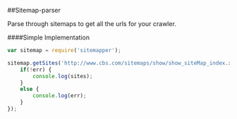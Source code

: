 ##Sitemap-parser

Parse through sitemaps to get all the urls for your crawler.

####Simple Implementation
```javascript
var sitemap = require('sitemapper');

sitemap.getSites('http://www.cbs.com/sitemaps/show/show_siteMap_index.xml', function(err, sites) {
	if(!err) {
		console.log(sites);
	}
	else {
		console.log(err);
	}
});
```
